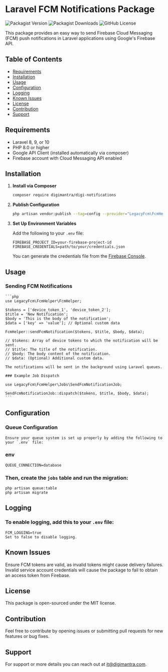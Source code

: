 # Laravel FCM Notifications Package

![Packagist Version](https://img.shields.io/packagist/v/digimantra/digi-notifications)
![Packagist Downloads](https://img.shields.io/packagist/dt/digimantra/digi-notifications)
![GitHub License](https://img.shields.io/github/license/digimantra/digi-notifications?style=flat-square)

This package provides an easy way to send Firebase Cloud Messaging (FCM) push notifications in Laravel applications using Google's Firebase API.

## Table of Contents

- [Requirements](#requirements)
- [Installation](#installation)
- [Usage](#usage)
- [Configuration](#configuration)
- [Logging](#logging)
- [Known Issues](#known-issues)
- [License](#license)
- [Contribution](#contribution)
- [Support](#support)

## Requirements

- Laravel 8, 9, or 10
- PHP 8.0 or higher
- Google API Client (installed automatically via composer)
- Firebase account with Cloud Messaging API enabled

## Installation

1. **Install via Composer**

    ```bash
    composer require digimantra/digi-notifications
    ```

2. **Publish Configuration**

    ```bash
    php artisan vendor:publish --tag=config --provider="LegacyFcm\FcmHelper\FcmServiceProvider"
    ```

3. **Set Up Environment Variables**

    Add the following to your `.env` file:

    ```env
    FIREBASE_PROJECT_ID=your-firebase-project-id
    FIREBASE_CREDENTIALS=path/to/your/credentials.json
    ```

    You can generate the credentials file from the [Firebase Console](https://console.firebase.google.com/).

## Usage

### Sending FCM Notifications

    ```php
    use LegacyFcm\FcmHelper\FcmHelper;

    $tokens = ['device_token_1', 'device_token_2'];
    $title = 'New Notification';
    $body = 'This is the body of the notification';
    $data = ['key' => 'value']; // Optional custom data
    
    FcmHelper::sendFcmNotification($tokens, $title, $body, $data);

    // $tokens: Array of device tokens to which the notification will be sent.
    // $title: The title of the notification.
    // $body: The body content of the notification.
    // $data: (Optional) Additional custom data.

    The notifications will be sent in the background using Laravel queues.

    ### Example Job Dispatch

    use LegacyFcm\FcmHelper\Jobs\SendFcmNotificationJob;

    SendFcmNotificationJob::dispatch($tokens, $title, $body, $data);
    ```
## Configuration

### Queue Configuration

    Ensure your queue system is set up properly by adding the following to your `.env` file:

### env
    QUEUE_CONNECTION=database

### Then, create the `jobs` table and run the migration:
    php artisan queue:table
    php artisan migrate

## Logging

### To enable logging, add this to your `.env` file:
    FCM_LOGGING=true
    Set to false to disable logging.

## Known Issues
Ensure FCM tokens are valid, as invalid tokens might cause delivery failures.
Invalid service account credentials will cause the package to fail to obtain an access token from Firebase.

## License
This package is open-sourced under the MIT license.

## Contribution
Feel free to contribute by opening issues or submitting pull requests for new features or bug fixes.

## Support
For support or more details you can reach out at it@digimantra.com.